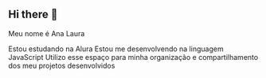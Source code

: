 ## Hi there 👋


Meu nome é Ana Laura 

Estou estudando na Alura
Estou me desenvolvendo na linguagem JavaScript
Utilizo esse espaço para minha organização e compartilhamento dos meu projetos desenvolvidos
